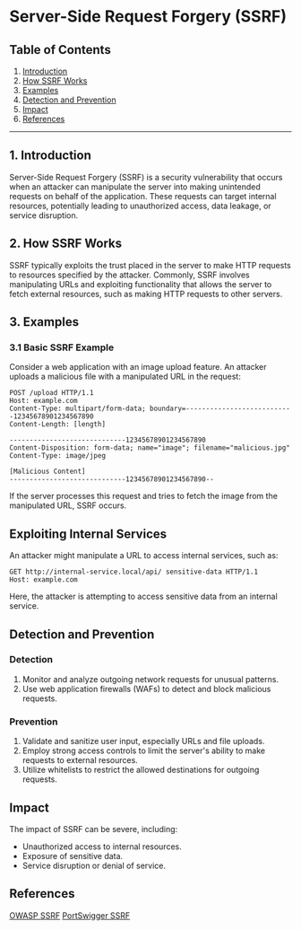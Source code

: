 # Server-Side Request Forgery (SSRF)

## Table of Contents

1. [Introduction](#introduction)
2. [How SSRF Works](#how-ssrf-works)
3. [Examples](#examples)
4. [Detection and Prevention](#detection-and-prevention)
5. [Impact](#impact)
6. [References](#references)

---

## 1. Introduction

Server-Side Request Forgery (SSRF) is a security vulnerability that occurs when an attacker can manipulate the server into making unintended requests on behalf of the application. These requests can target internal resources, potentially leading to unauthorized access, data leakage, or service disruption.

## 2. How SSRF Works

SSRF typically exploits the trust placed in the server to make HTTP requests to resources specified by the attacker. Commonly, SSRF involves manipulating URLs and exploiting functionality that allows the server to fetch external resources, such as making HTTP requests to other servers.

## 3. Examples

### 3.1 Basic SSRF Example

Consider a web application with an image upload feature. An attacker uploads a malicious file with a manipulated URL in the request:

```http
POST /upload HTTP/1.1
Host: example.com
Content-Type: multipart/form-data; boundary=---------------------------12345678901234567890
Content-Length: [length]

-----------------------------12345678901234567890
Content-Disposition: form-data; name="image"; filename="malicious.jpg"
Content-Type: image/jpeg

[Malicious Content]
-----------------------------12345678901234567890--
```

If the server processes this request and tries to fetch the image from the manipulated URL, SSRF occurs.

## Exploiting Internal Services
An attacker might manipulate a URL to access internal services, such as:

```http
GET http://internal-service.local/api/ sensitive-data HTTP/1.1
Host: example.com
```

Here, the attacker is attempting to access sensitive data from an internal service.

## Detection and Prevention

### Detection
1. Monitor and analyze outgoing network requests for unusual patterns.
2. Use web application firewalls (WAFs) to detect and block malicious requests.

### Prevention
1. Validate and sanitize user input, especially URLs and file uploads.
2. Employ strong access controls to limit the server's ability to make requests to external resources.
3. Utilize whitelists to restrict the allowed destinations for outgoing requests.

## Impact
The impact of SSRF can be severe, including:

- Unauthorized access to internal resources.
- Exposure of sensitive data.
- Service disruption or denial of service.


## References
[OWASP SSRF](https://owasp.org/Top10/A10_2021-Server-Side_Request_Forgery_%28SSRF%29/)
[PortSwigger SSRF](https://portswigger.net/web-security/ssrf)









